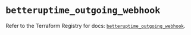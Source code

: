 # `betteruptime_outgoing_webhook`

Refer to the Terraform Registry for docs: [`betteruptime_outgoing_webhook`](https://registry.terraform.io/providers/betterstackhq/better-uptime/0.20.4/docs/resources/betteruptime_outgoing_webhook).
